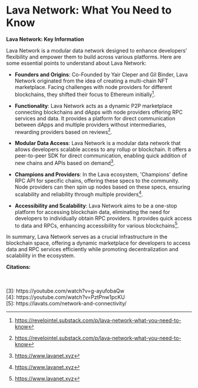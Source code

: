 # Lava Network: What You Need to Know

**Lava Network: Key Information**

Lava Network is a modular data network designed to enhance developers' flexibility and empower them to build across various platforms. Here are some essential points to understand about Lava Network:

- **Founders and Origins**: Co-Founded by Yair Cleper and Gil Binder, Lava Network originated from the idea of creating a multi-chain NFT marketplace. Facing challenges with node providers for different blockchains, they shifted their focus to Ethereum initially[^1].

- **Functionality**: Lava Network acts as a dynamic P2P marketplace connecting blockchains and dApps with node providers offering RPC services and data. It provides a platform for direct communication between dApps and multiple providers without intermediaries, rewarding providers based on reviews[^1].

- **Modular Data Access**: Lava Network is a modular data network that allows developers scalable access to any rollup or blockchain. It offers a peer-to-peer SDK for direct communication, enabling quick addition of new chains and APIs based on demand[^2].

- **Champions and Providers**: In the Lava ecosystem, 'Champions' define RPC API for specific chains, offering these specs to the community. Node providers can then spin up nodes based on these specs, ensuring scalability and reliability through multiple providers[^2].

- **Accessibility and Scalability**: Lava Network aims to be a one-stop platform for accessing blockchain data, eliminating the need for developers to individually obtain RPC providers. It provides quick access to data and RPCs, enhancing accessibility for various blockchains[^2].

In summary, Lava Network serves as a crucial infrastructure in the blockchain space, offering a dynamic marketplace for developers to access data and RPC services efficiently while promoting decentralization and scalability in the ecosystem.

**Citations:**
[^1]: https://revelointel.substack.com/p/lava-network-what-you-need-to-know
[^2]: https://www.lavanet.xyz
<br>
<br>[3]: https://youtube.com/watch?v=g-ayufobaQw
<br>[4]: https://youtube.com/watch?v=PztPnw1pcKU
<br>[5]: https://lavats.com/network-and-connectivity/
